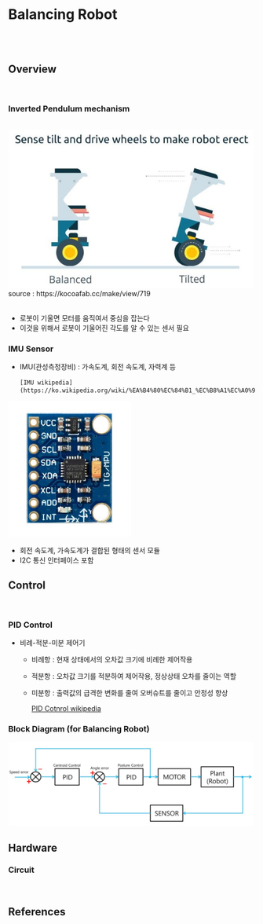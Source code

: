 
# Balancing Robot
<br>
<br>

## Overview
<br>

### Inverted Pendulum mechanism
<br>

<img src="img/br_mechanism.JPG" width="500">
source : https://kocoafab.cc/make/view/719
<br><br>

* 로봇이 기울면 모터를 움직여서 중심을 잡는다
* 이것을 위해서 로봇이 기울어진 각도를 알 수 있는 센서 필요

### IMU Sensor

* IMU(관성측정장비) : 가속도계, 회전 속도계, 자력계 등

      [IMU wikipedia](https://ko.wikipedia.org/wiki/%EA%B4%80%EC%84%B1_%EC%B8%A1%EC%A0%95_%EC%9E%A5%EB%B9%84)

<!-- MPU6050<br> -->
<img src="img/br_imu_sensor.JPG" width="250" title="MPU6050">

* 회전 속도계, 가속도계가 결합된 형태의 센서 모듈
* I2C 통신 인터페이스 포함

## Control
<br>

### PID Control  

* 비례-적분-미분 제어기
    * 비례항 : 현재 상태에서의 오차값 크기에 비례한 제어작용
    * 적분항 : 오차값 크기를 적분하여 제어작용, 정상상태 오차를 줄이는 역할
    * 미분항 : 출력값의 급격한 변화를 줄여 오버슈트를 줄이고 안정성 향상

      [PID Cotnrol wikipedia](https://ko.wikipedia.org/wiki/PID_%EC%A0%9C%EC%96%B4%EA%B8%B0)

### Block Diagram (for Balancing Robot)

<img src="img/br_control_block_diagram.JPG" width="500">

## Hardware

### Circuit
<br>

## References
<br>

